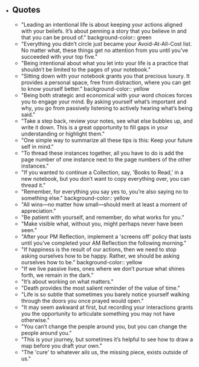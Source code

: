 - ## Quotes
	- "Leading an intentional life is about keeping your actions aligned with your beliefs. It’s about penning a story that you believe in and that you can be proud of."
	  background-color:: green
	- "Everything you didn’t circle just became your Avoid-At-All-Cost list. No matter what, these things get no attention from you until you’ve succeeded with your top five."
	- "Being intentional about what you let into your life is a practice that shouldn’t be limited to the pages of your notebook."
	- "Sitting down with your notebook grants you that precious luxury. It provides a personal space, free from distraction, where you can get to know yourself better."
	  background-color:: yellow
	- "Being both strategic and economical with your word choices forces you to engage your mind. By asking yourself what’s important and why, you go from passively listening to actively hearing what’s being said."
	- "Take a step back, review your notes, see what else bubbles up, and write it down. This is a great opportunity to fill gaps in your understanding or highlight them."
	- "One simple way to summarize all these tips is this: Keep your future self in mind."
	- "To thread these instances together, all you have to do is add the page number of one instance next to the page numbers of the other instances."
	- "If you wanted to continue a Collection, say, 'Books to Read,' in a new notebook, but you don’t want to copy everything over, you can thread it."
	- "Remember, for everything you say yes to, you’re also saying no to something else."
	  background-color:: yellow
	- "All wins—no matter how small—should merit at least a moment of appreciation."
	- "Be patient with yourself, and remember, do what works for you."
	- "Make visible what, without you, might perhaps never have been seen."
	- "After your PM Reflection, implement a 'screens off' policy that lasts until you’ve completed your AM Reflection the following morning."
	- "If happiness is the result of our actions, then we need to stop asking ourselves how to be happy. Rather, we should be asking ourselves how to be."
	  background-color:: yellow
	- "If we live passive lives, ones where we don’t pursue what shines forth, we remain in the dark."
	- "It’s about working on what matters."
	- "Death provides the most salient reminder of the value of time."
	- "Life is so subtle that sometimes you barely notice yourself walking through the doors you once prayed would open."
	- "It may seem awkward at first, but recording your interactions grants you the opportunity to articulate something you may not have otherwise."
	- "You can’t change the people around you, but you can change the people around you."
	- "This is your journey, but sometimes it’s helpful to see how to draw a map before you draft your own."
	- "The 'cure' to whatever ails us, the missing piece, exists outside of us."
